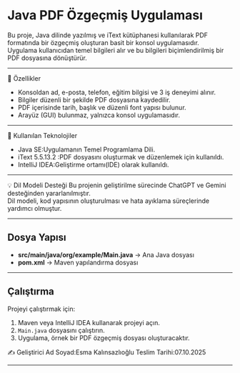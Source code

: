 # Java PDF Özgeçmiş Uygulaması

Bu proje, Java dilinde yazılmış ve iText kütüphanesi kullanılarak PDF formatında bir özgeçmiş oluşturan basit bir konsol uygulamasıdır.  
Uygulama kullanıcıdan temel bilgileri alır ve bu bilgileri biçimlendirilmiş bir PDF dosyasına dönüştürür.

---

🚀 Özellikler
- Konsoldan ad, e-posta, telefon, eğitim bilgisi ve 3 iş deneyimi alınır.  
- Bilgiler düzenli bir şekilde PDF dosyasına kaydedilir.  
- PDF içerisinde tarih, başlık ve düzenli font yapısı bulunur.  
- Arayüz (GUI) bulunmaz, yalnızca konsol uygulamasıdır.

---

🧠 Kullanılan Teknolojiler
- Java SE:Uygulamanın Temel Programlama Dili.
- iText 5.5.13.2 :PDF dosyasını oluşturmak ve düzenlemek için kullanıldı.
- IntelliJ IDEA:Geliştirme ortamı(IDE) olarak kullanıldı.
---

💡 Dil Modeli Desteği 
Bu projenin geliştirilme sürecinde ChatGPT ve Gemini desteğinden yararlanılmıştır.  
Dil modeli, kod yapısının oluşturulması ve hata ayıklama süreçlerinde yardımcı olmuştur.

---

## Dosya Yapısı 
- **src/main/java/org/example/Main.java** → Ana Java dosyası  
- **pom.xml** → Maven yapılandırma dosyası

---

## Çalıştırma
Projeyi çalıştırmak için:
1. Maven veya IntelliJ IDEA kullanarak projeyi açın.  
2. `Main.java` dosyasını çalıştırın.  
3. Uygulama, örnek bir PDF özgeçmiş dosyası oluşturacaktır.

✍️ Geliştirici
Ad Soyad:Esma Kalınsazlıoğlu
Teslim Tarihi:07.10.2025

---
